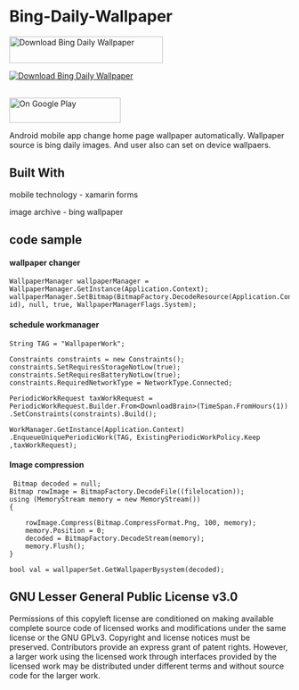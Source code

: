 

# Bing-Daily-Wallpaper

<a href="https://sourceforge.net/projects/bing-daily-wallpaper/files/latest/download"><img alt="Download Bing Daily Wallpaper" src="https://a.fsdn.com/con/app/sf-download-button" width=276 height=48 srcset="https://a.fsdn.com/con/app/sf-download-button?button_size=2x 2x"></a>

<a href="https://sourceforge.net/p/bing-daily-wallpaper/"><img alt="Download Bing Daily Wallpaper" src="https://sourceforge.net/sflogo.php?type=13&group_id=3227304" ></a>

</br>


<a href="https://play.google.com/store/apps/details?id=lk.stechbuzz.bingwallpaper">
<img border="0" alt="On Google Play" src="http://www.gstatic.com/android/market_images/web/play_prism_hlock_2x.png" height="45" width="200"> </a>  


Android mobile app change home page wallpaper automatically. Wallpaper source is bing daily images. 
And user also can set on device wallpaers.

## Built With
mobile technology - xamarin forms

image archive - bing wallpaper

## code sample

#### wallpaper changer
```
WallpaperManager wallpaperManager = WallpaperManager.GetInstance(Application.Context);
wallpaperManager.SetBitmap(BitmapFactory.DecodeResource(Application.Context.Resources, id), null, true, WallpaperManagerFlags.System);
```

#### schedule workmanager

```
String TAG = "WallpaperWork";

Constraints constraints = new Constraints();
constraints.SetRequiresStorageNotLow(true);
constraints.SetRequiresBatteryNotLow(true);
constraints.RequiredNetworkType = NetworkType.Connected;

PeriodicWorkRequest taxWorkRequest = PeriodicWorkRequest.Builder.From<DownloadBrain>(TimeSpan.FromHours(1))
.SetConstraints(constraints).Build();
            
WorkManager.GetInstance(Application.Context)
.EnqueueUniquePeriodicWork(TAG, ExistingPeriodicWorkPolicy.Keep ,taxWorkRequest);
```

#### Image compression


```
 Bitmap decoded = null;
Bitmap rowImage = BitmapFactory.DecodeFile((filelocation));
using (MemoryStream memory = new MemoryStream())
{

    rowImage.Compress(Bitmap.CompressFormat.Png, 100, memory);
    memory.Position = 0;
    decoded = BitmapFactory.DecodeStream(memory);
    memory.Flush();
}

bool val = wallpaperSet.GetWallpaperBysystem(decoded);
```

## GNU Lesser General Public License v3.0
Permissions of this copyleft license are conditioned on making available complete source code of licensed works and modifications under the same license or the GNU GPLv3. Copyright and license notices must be preserved. Contributors provide an express grant of patent rights. However, a larger work using the licensed work through interfaces provided by the licensed work may be distributed under different terms and without source code for the larger work.
